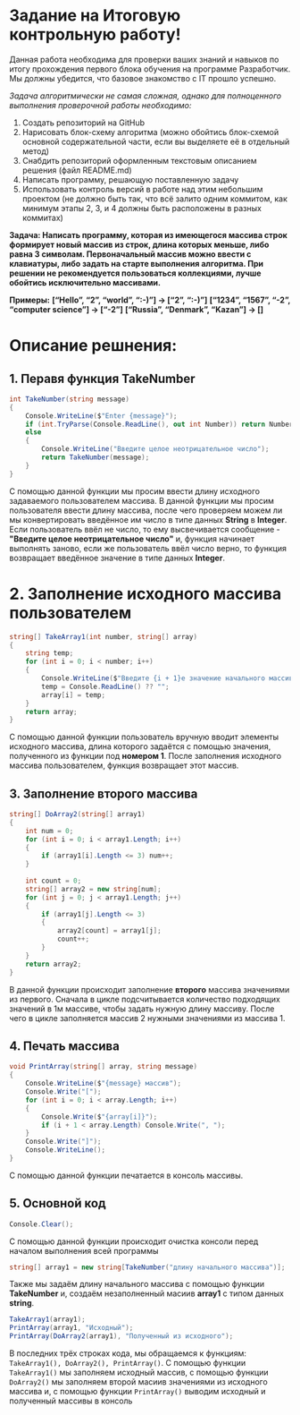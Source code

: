 # Задание на Итоговую контрольную работу!
Данная работа необходима для проверки ваших знаний и навыков по итогу прохождения первого блока обучения на программе Разработчик. 
Мы должны убедится, что базовое знакомство с IT прошло успешно.

*Задача алгоритмически не самая сложная, однако для полноценного выполнения проверочной работы необходимо:*
1. Создать репозиторий на GitHub
2. Нарисовать блок-схему алгоритма (можно обойтись блок-схемой основной содержательной части, если вы выделяете её в отдельный метод)
3. Снабдить репозиторий оформленным текстовым описанием решения (файл README.md)
4. Написать программу, решающую поставленную задачу
5. Использовать контроль версий в работе над этим небольшим проектом (не должно быть так, что всё залито одним коммитом, как минимум этапы 2, 3, и 4 должны быть расположены в разных коммитах)

**Задача: Написать программу, которая из имеющегося массива строк формирует новый массив из строк, длина которых меньше, либо равна 3 символам. Первоначальный массив можно ввести с клавиатуры, либо задать на старте выполнения алгоритма. При решении не рекомендуется пользоваться коллекциями, лучше обойтись исключительно массивами.**

**Примеры:**
**[“Hello”, “2”, “world”, “:-)”] → [“2”, “:-)”]**
**[“1234”, “1567”, “-2”, “computer science”] → [“-2”]**
**[“Russia”, “Denmark”, “Kazan”] → []**
# Описание решнения:
## 1. Перавя функция **TakeNumber**
```C#
int TakeNumber(string message)
{
    Console.WriteLine($"Enter {message}");
    if (int.TryParse(Console.ReadLine(), out int Number)) return Number;
    else
    {
        Console.WriteLine("Введите целое неотрицательное число");
        return TakeNumber(message);
    }
}
```
С помощью данной функции мы просим ввести длину исходного задаваемого пользователем массива. В данной функции мы просим пользователя ввести длину массива, после чего проверяем можем ли мы конвертировать введённое им число в типе данных **String** в **Integer**. Если пользователь ввёл не число, то ему высвечивается сообщение - **"Введите целое неотрицательное число"** и, функция начинает выполнять заново, если же пользователь ввёл число верно, то функция возвращает введённое значение в типе данных **Integer**.
# 2. Заполнение исходного массива пользователем
```C#
string[] TakeArray1(int number, string[] array)
{
    string temp;
    for (int i = 0; i < number; i++)
    {
        Console.WriteLine($"Введите {i + 1}е значение начального массива");
        temp = Console.ReadLine() ?? "";
        array[i] = temp;
    }
    return array;
}
```
С помощью данной функции пользователь вручную вводит элементы исходного массива, длина которого задаётся с помощью значения, полученного из функции под **номером 1**. После заполнения исходного массива пользователем, функция возвращает этот массив.
## 3. Заполнение второго массива
```C#
string[] DoArray2(string[] array1)
{
    int num = 0;
    for (int i = 0; i < array1.Length; i++)
    {
        if (array1[i].Length <= 3) num++;
    }
    
    int count = 0;
    string[] array2 = new string[num];
    for (int j = 0; j < array1.Length; j++)
    {
        if (array1[j].Length <= 3)
        {
            array2[count] = array1[j];
            count++;
        }
    }
    return array2;
}
```
В данной функции происходит заполнение **второго** массива значениями из первого. Сначала в цикле подсчитывается количество подходящих значений в 1м массиве, чтобы задать нужную длину массиву. После чего в цикле заполняется массив 2 нужными значениями из массива 1.
## 4. Печать массива
```C#
void PrintArray(string[] array, string message)
{
    Console.WriteLine($"{message} массив");
    Console.Write("[");
    for (int i = 0; i < array.Length; i++)
    {
        Console.Write($"{array[i]}");
        if (i + 1 < array.Length) Console.Write(", ");
    }
    Console.Write("]");
    Console.WriteLine();
}
```
С помощью данной функции печатается в консоль массивы.
## 5. Основной код
```C#
Console.Clear();
```
С помощью данной функции происходит очистка консоли перед началом выполнения всей программы
```C#
string[] array1 = new string[TakeNumber("длину начального массива")];
```
 Также мы задаём длину начального массива с помощью функции **TakeNumber** и, создаём незаполненный масиив **array1** с типом данных **string**.
```C#
TakeArray1(array1);
PrintArray(array1, "Исходный");
PrintArray(DoArray2(array1), "Полученный из исходного");
```
В последних трёх строках кода, мы обращаемся к функциям: `TakeArray1(), DoArray2(), PrintArray()`. С помощью функции `TakeArray1()` мы заполняем исходный массив, с помощью функции `DoArray2()` мы заполняем второй масиив значениями из исходного массива и, с помощью функции `PrintArray()` выводим исходный и полученный массивы в консоль